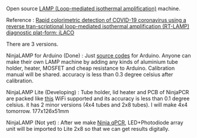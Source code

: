Open source [LAMP (Loop-mediated isothermal amplification)](https://en.wikipedia.org/wiki/Loop-mediated_isothermal_amplification) machine.

Reference : [Rapid colorimetric detection of COVID-19 coronavirus using a reverse tran-scriptional loop-mediated isothermal amplification (RT-LAMP) diagnostic plat-form: iLACO](https://www.medrxiv.org/content/10.1101/2020.02.20.20025874v1)

There are 3 versions.

NinjaLAMP for Arduino (Done) : Just [source codes](https://github.com/hisashin/NinjaLAMP/tree/master/NinjaLAMP_Arduino/NinjaLAMP) for Arduino. Anyone can make their own LAMP machine by adding any kinds of aluminium tube holder, heater, MOSFET and cheap resistance to Arduino. Calibration manual will be shared. accuracy is less than 0.3 degree celsius after calibration.

NinjaLAMP Lite (Developing) : Tube holder, lid heater and PCB of NinjaPCR are packed like [this](https://gallery.autodesk.com/projects/149287/ninjalamp-lite) WiFi supported and its accuracy is less than 0.1 degree celsius. it has 2 minor versions (4x4 tubes and 2x8 tubes). I will make 4x4 tomorrow. 177x126x51mm

NinjaLAMP (Not yet) : After we make [Ninja qPCR](https://github.com/hisashin/Ninja-qPCR), LED+Photodiode array unit will be imported to Lite 2x8 so that we can get results digitally.
